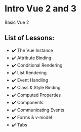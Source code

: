 # Intro Vue 2 and 3

Basic Vue 2

## List of Lessons:

- ✔️ The Vue Instance
- ✔️ Attribute Binding
- ✔️ Conditional Rendering
- ✔️ List Rendering
- ✔️ Event Handling
- ✔️ Class & Style Binding
- ✔️ Computed Properties
- ✔️ Components
- ✔️ Communicating Events
- ✔️ Forms & v-model
- ✔️ Tabs
